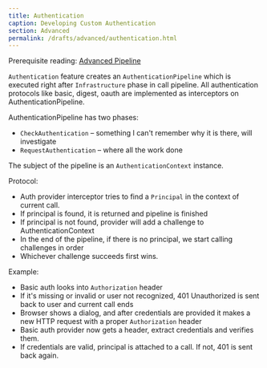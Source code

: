 ```yaml
---
title: Authentication
caption: Developing Custom Authentication
section: Advanced
permalink: /drafts/advanced/authentication.html
---
```


Prerequisite reading: [Advanced Pipeline](advanced/pipeline)

`Authentication` feature creates an `AuthenticationPipeline` which is executed right after `Infrastructure` phase
in call pipeline. All authentication protocols like basic, digest, oauth are implemented as interceptors on AuthenticationPipeline.

AuthenticationPipeline has two phases:

* `CheckAuthentication` – something I can't remember why it is there, will investigate
* `RequestAuthentication` – where all the work done

The subject of the pipeline is an `AuthenticationContext` instance.

Protocol:

* Auth provider interceptor tries to find a `Principal` in the context of current call.
* If principal is found, it is returned and pipeline is finished
* If principal is not found, provider will add a challenge to AuthenticationContext
* In the end of the pipeline, if there is no principal, we start calling challenges in order
* Whichever challenge succeeds first wins. 

Example:

* Basic auth looks into `Authorization` header 
* If it's missing or invalid or user not recognized, 401 Unauthorized is sent back to user and current call ends
* Browser shows a dialog, and after credentials are provided it makes a new HTTP request with a proper `Authorization` header
* Basic auth provider now gets a header, extract credentials and verifies them. 
* If credentials are valid, principal is attached to a call. If not, 401 is sent back again.


